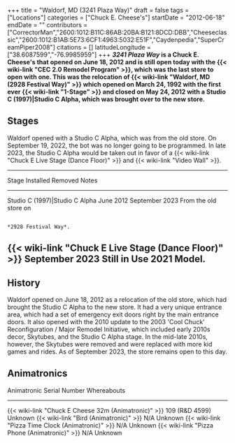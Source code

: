 +++
title = "Waldorf, MD (3241 Plaza Way)"
draft = false
tags = ["Locations"]
categories = ["Chuck E. Cheese's"]
startDate = "2012-06-18"
endDate = ""
contributors = ["CorrectorMan","2600:1012:B11C:86AB:20BA:B121:8DCD:DBB","Cheeseclassic","2600:1012:B1AB:5E73:6CF1:4963:5032:E51F","Caydenpedia","SuperCreamPiper2008"]
citations = []
latitudeLongitude = ["38.6087599","-76.9985959"]
+++
***3241 Plaza Way* is a Chuck E. Cheese's that opened on June 18, 2012 and is still open today with the {{< wiki-link "CEC 2.0 Remodel Program" >}}, which was the last store to open with one.
This was the relocation of {{< wiki-link "Waldorf, MD (2928 Festival Way)" >}} which opened on March 24, 1992 with the first ever {{< wiki-link "1-Stage" >}} and closed on May 24, 2012 with a Studio C (1997)|Studio C Alpha, which was brought over to the new store.**

## Stages

Waldorf opened with a Studio C Alpha, which was from the old store. On September 19, 2022, the bot was no longer going to be programmed. In late 2023, the Studio C Alpha would be taken out in favor of a {{< wiki-link "Chuck E Live Stage (Dance Floor)" >}} and {{< wiki-link "Video Wall" >}}.

  ----------------------------------------------------------------------------------------------------------------------
  Stage                                                      Installed         Removed           Notes
  ---------------------------------------------------------- ----------------- ----------------- -----------------------
  Studio C (1997)|Studio C Alpha                            June 2012         September 2023    From the old store on
                                                                                                 
                                                                                                 *2928 Festival Way*.

  {{< wiki-link "Chuck E Live Stage (Dance Floor)" >}}   September 2023    Still in Use      2021 Model.
  ----------------------------------------------------------------------------------------------------------------------

## History

Waldorf opened on June 18, 2012 as a relocation of the old store, which had brought the Studio C Alpha to the new store. It had a very unique entrance area, which had a set of emergency exit doors right by the main entrance doors. It also opened with the 2010 update to the 2003 'Cool Chuck' Reconfiguration / Major Remodel Initiative, which included early 2010s decor, Skytubes, and the Studio C Alpha stage. In the mid-late 2010s, however, the Skytubes were removed and were replaced with more kid games and rides. As of September 2023, the store remains open to this day.

## Animatronics

  Animatronic                                                Serial Number    Whereabouts
  ---------------------------------------------------------- ---------------- -------------
  {{< wiki-link "Chuck E Cheese 32m (Animatronic)" >}}   109 (R&D 4599)   Unknown
  {{< wiki-link "Bird (Animatronic)" >}}                 N/A              Unknown
  {{< wiki-link "Pizza Time Clock (Animatronic)" >}}     N/A              Unknown
  {{< wiki-link "Pizza Phone (Animatronic)" >}}          N/A              Unknown
